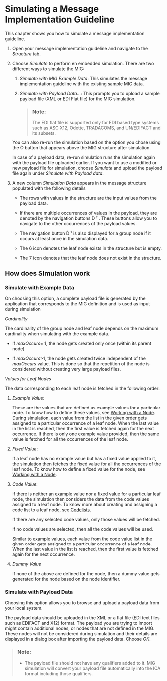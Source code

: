 <!-- loio42b45c56d36245c991598718f488da11 -->

<link rel="stylesheet" type="text/css" href="../css/sap-icons.css"/>

# Simulating a Message Implementation Guideline

This chapter shows you how to simulate a message implementation guideline.

1.  Open your message implementation guideline and navigate to the *Structure* tab.

2.  Choose *Simulate* to perform en embedded simulation. There are two different ways to simulate the MIG:

    1.  *Simulate with MIG Example Data*: This simulates the message implementation guideline with the existing sample MIG data.

    2.  *Simulate with Payload Data...*: This prompts you to upload a sample payload file \(XML or EDI Flat file\) for the MIG simulation.

        > ### Note:  
        > The EDI flat file is supported only for EDI based type systems such as ASC X12, Odette, TRADACOMS, and UN/EDIFACT and its subsets.


    You can also re-run the simulation based on the option you chose using the <span class="SAP-icons-V5"></span> button that appears above the MIG structure after simulation.

    In case of a payload data, re-run simulation runs the simulation again with the payload file uploaded earlier. If you want to use a modified or new payload file for simulation, choose *Simulate* and upload the payload file again under *Simulate with Payload data*.

3.  A new column *Simulation Data* appears in the message structure populated with the following details
    -   The rows with values in the structure are the input values from the payload data.
    -   If there are multiple occurrences of values in the payload, they are denoted by the navigation buttons <span class="SAP-icons-V5"></span> <span class="SAP-icons-V5"></span> . These buttons allow you to navigate to the other occurrences of the payload values.
    -   The navigation button <span class="SAP-icons-V5"></span> <span class="SAP-icons-V5"></span> is also displayed for a group node if it occurs at least once in the simulation data.
    -   The <span class="BusinessSuiteInAppSymbols-V2"></span> icon denotes the leaf node exists in the structure but is empty.

    -   The <span class="BusinessSuiteInAppSymbols-V2"></span> icon denotes that the leaf node does not exist in the structure.




<a name="loio42b45c56d36245c991598718f488da11__section_ikh_cbb_gqb"/>

## How does Simulation work



### Simulate with Example Data

On choosing this option, a complete payload file is generated by the application that corresponds to the MIG definition and is used as input during simulation

*Cardinality*

The cardinality of the group node and leaf node depends on the maximum cardinality when simulating with the example data.

-   If *maxOccurs*= 1, the node gets created only once \(within its parent node\)

-   If *maxOccurs*\>1, the node gets created twice independent of the *maxOccurs* value. This is done so that the repetition of the node is considered without creating very large payload files.

*Values for Leaf Nodes*

The data corresponding to each leaf node is fetched in the following order:

1.  *Example Value*:

    These are the values that are defined as example values for a particular node. To know how to define these values, see [Working with a Node](working-with-a-node-518b54f.md). During simulation, each value from the list in the given order gets assigned to a particular occurrence of a leaf node. When the last value in the list is reached, then the first value is fetched again for the next occurrence. If there is only one example value provided, then the same value is fetched for all the occurrences of the leaf node.

2.  *Fixed Value*:

    If a leaf node has no example value but has a fixed value applied to it, the simulation then fetches the fixed value for all the occurrences of the leaf node. To know how to define a fixed value for the node, see [Working with a Node](working-with-a-node-518b54f.md).

3.  *Code Value*:

    If there is neither an example value nor a fixed value for a particular leaf node, the simulation then considers the data from the code values assigned to a leaf node. To know more about creating and assigning a code list to a leaf node, see [Codelists](codelists-a7a84b0.md).

    If there are any selected code values, only those values will be fetched.

    If no code values are selected, then all the code values will be used.

    Similar to example values, each value from the code value list in the given order gets assigned to a particular occurrence of a leaf node. When the last value in the list is reached, then the first value is fetched again for the next occurrence.

4.  *Dummy Value*

    If none of the above are defined for the node, then a dummy value gets generated for the node based on the node identifier.




### Simulate with Payload Data

Choosing this option allows you to browse and upload a payload data from your local system.

The payload data should be uploaded in the XML or a flat file \(EDI text files such as EDIFACT and X12\) format. The payload you are trying to import might contain additional nodes, or nodes that are not defined in the MIG. These nodes will not be considered during simulation and their details are displayed in a dialog box after importing the payload data. Choose *OK*.

> ### Note:  
> -   The payload file should not have any qualifiers added to it. MIG simulation will convert your payload file automatically into the ICA format including those qualifiers.



